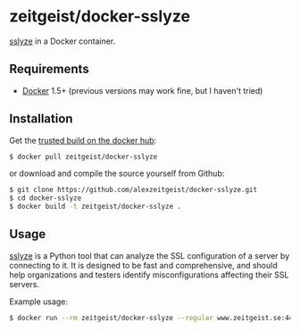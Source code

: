 # zeitgeist/docker-sslyze

[sslyze](https://github.com/nabla-c0d3/sslyze) in a Docker container.

## Requirements

* [Docker](https://www.docker.com/) 1.5+ (previous versions may work fine, but I haven't tried)

## Installation

Get the [trusted build on the docker hub](https://registry.hub.docker.com/u/zeitgeist/docker-sslyze/):

```bash
$ docker pull zeitgeist/docker-sslyze
```

or download and compile the source yourself from Github:

```bash
$ git clone https://github.com/alexzeitgeist/docker-sslyze.git
$ cd docker-sslyze
$ docker build -t zeitgeist/docker-sslyze .
```

## Usage

[sslyze](https://github.com/nabla-c0d3/sslyze) is a Python tool that can analyze the SSL configuration of a server by connecting to it. It is designed to be fast and comprehensive, and should help organizations and testers identify misconfigurations affecting their SSL servers.

Example usage:

```bash
$ docker run --rm zeitgeist/docker-sslyze --regular www.zeitgeist.se:443
```
